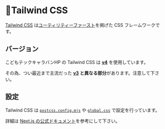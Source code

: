 # 🌊Tailwind CSS

[Tailwind CSS](https://tailwindcss.com/) は[ユーティリティーファースト](https://tailwindcss.com/docs/styling-with-utility-classes)を掲げた CSS フレームワークです。

## バージョン

こどもテックキャラバンHP の Tailwind CSS は **[v4](https://tailwindcss.com/blog/tailwindcss-v4)** を使用しています。

その為、つい最近まで主流だった **[v3](https://tailwindcss.com/blog/tailwindcss-v3-4) と異なる部分**があります。注意して下さい。

## 設定

Tailwind CSS は [`postcss.config.mjs`](https://github.com/OpenUp-LabTakizawa/caravan-kidstec/blob/main/postcss.config.mjs) や [`global.css`](https://github.com/OpenUp-LabTakizawa/caravan-kidstec/blob/main/app/globals.css) で設定を行っています。

詳細は [Next.js の公式ドキュメント](https://nextjs.org/docs/app/building-your-application/styling/tailwind-css)を参考にして下さい。
